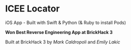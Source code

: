 # ICEE Locator
iOS App - Built with Swift & Python (& Ruby to install Pods)

**Won Best Reverse Engineering App at BrickHack 3**

Built at BrickHack 3 by *Mark Caldropoli* and *Emily Lakic*
